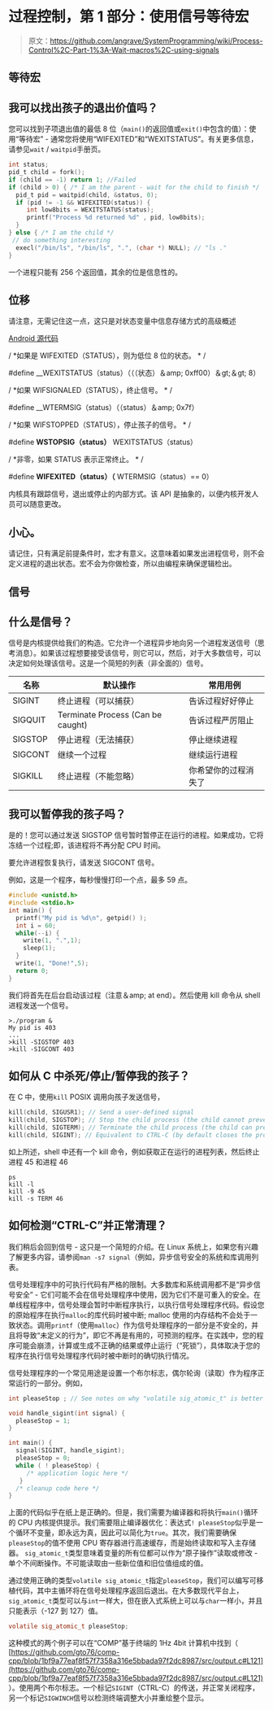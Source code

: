 # 过程控制，第 1 部分：使用信号等待宏

> 原文：<https://github.com/angrave/SystemProgramming/wiki/Process-Control%2C-Part-1%3A-Wait-macros%2C-using-signals>

## 等待宏

## 我可以找出孩子的退出价值吗？

您可以找到子项退出值的最低 8 位（`main()`的返回值或`exit()`中包含的值）：使用“等待宏” - 通常您将使用“WIFEXITED”和“WEXITSTATUS”。有关更多信息，请参见`wait` / `waitpid`手册页。

```c
int status;
pid_t child = fork();
if (child == -1) return 1; //Failed
if (child > 0) { /* I am the parent - wait for the child to finish */
  pid_t pid = waitpid(child, &status, 0);
  if (pid != -1 && WIFEXITED(status)) {
     int low8bits = WEXITSTATUS(status);
     printf("Process %d returned %d" , pid, low8bits);
  }
} else { /* I am the child */
 // do something interesting
  execl("/bin/ls", "/bin/ls", ".", (char *) NULL); // "ls ."
}
```

一个进程只能有 256 个返回值，其余的位是信息性的。

## 位移

请注意，无需记住这一点，这只是对状态变量中信息存储方式的高级概述

[Android 源代码](https://android.googlesource.com/platform/prebuilts/gcc/linuxx86/host/i686-linux-glibc2.7-%0A4.6/+/tools_r20/sysroot/usr/include/bits/waitstatus.h)

/ *如果是 WIFEXITED（STATUS），则为低位 8 位的状态。 * /

#define __WEXITSTATUS（status）（（（状态）＆amp; 0xff00）＆gt;＆gt; 8）

/ *如果 WIFSIGNALED（STATUS），终止信号。 * /

#define __WTERMSIG（status）（（status）＆amp; 0x7f）

/ *如果 WIFSTOPPED（STATUS），停止孩子的信号。 * /

#define __WSTOPSIG（status）__ WEXITSTATUS（status）

/ *非零，如果 STATUS 表示正常终止。 * /

#define __WIFEXITED（status）（__ WTERMSIG（status）== 0）

内核具有跟踪信号，退出或停止的内部方式。该 API 是抽象的，以便内核开发人员可以随意更改。

## 小心。

请记住，只有满足前提条件时，宏才有意义。这意味着如果发出进程信号，则不会定义进程的退出状态。宏不会为你做检查，所以由编程来确保逻辑检出。

## 信号

## 什么是信号？

信号是内核提供给我们的构造。它允许一个进程异步地向另一个进程发送信号（思考消息）。如果该过程想要接受该信号，则它可以，然后，对于大多数信号，可以决定如何处理该信号。这是一个简短的列表（非全面的）信号。

| 名称 | 默认操作 | 常用用例 |
| --- | --- | --- |
| SIGINT | 终止进程（可以捕获） | 告诉过程好好停止 |
| SIGQUIT | Terminate Process (Can be caught) | 告诉过程严厉阻止 |
| SIGSTOP | 停止进程（无法捕获） | 停止继续进程 |
| SIGCONT | 继续一个过程 | 继续运行进程 |
| SIGKILL | 终止进程（不能忽略） | 你希望你的过程消失了 |

## 我可以暂停我的孩子吗？

是的！您可以通过发送 SIGSTOP 信号暂时暂停正在运行的进程。如果成功，它将冻结一个过程;即，该进程将不再分配 CPU 时间。

要允许进程恢复执行，请发送 SIGCONT 信号。

例如，这是一个程序，每秒慢慢打印一个点，最多 59 点。

```c
#include <unistd.h>
#include <stdio.h>
int main() {
  printf("My pid is %d\n", getpid() );
  int i = 60;
  while(--i) { 
    write(1, ".",1);
    sleep(1);
  }
  write(1, "Done!",5);
  return 0;
}
```

我们将首先在后台启动该过程（注意＆amp; at end）。然后使用 kill 命令从 shell 进程发送一个信号。

```
>./program &
My pid is 403
...
>kill -SIGSTOP 403
>kill -SIGCONT 403 
```

## 如何从 C 中杀死/停止/暂停我的孩子？

在 C 中，使用`kill` POSIX 调用向孩子发送信号，

```c
kill(child, SIGUSR1); // Send a user-defined signal
kill(child, SIGSTOP); // Stop the child process (the child cannot prevent this)
kill(child, SIGTERM); // Terminate the child process (the child can prevent this)
kill(child, SIGINT); // Equivalent to CTRL-C (by default closes the process)
```

如上所述，shell 中还有一个 kill 命令，例如获取正在运行的进程列表，然后终止进程 45 和进程 46

```
ps
kill -l 
kill -9 45
kill -s TERM 46 
```

## 如何检测“CTRL-C”并正常清理？

我们稍后会回到信号 - 这只是一个简短的介绍。在 Linux 系统上，如果您有兴趣了解更多内容，请参阅`man -s7 signal`（例如，异步信号安全的系统和库调用列表。

信号处理程序中的可执行代码有严格的限制。大多数库和系统调用都不是“异步信号安全” - 它们可能不会在信号处理程序中使用，因为它们不是可重入的安全。在单线程程序中，信号处理会暂时中断程序执行，以执行信号处理程序代码。假设您的原始程序在执行`malloc`的库代码时被中断; malloc 使用的内存结构不会处于一致状态。调用`printf`（使用`malloc`）作为信号处理程序的一部分是不安全的，并且将导致“未定义的行为”，即它不再是有用的，可预测的程序。在实践中，您的程序可能会崩溃，计算或生成不正确的结果或停止运行（“死锁”），具体取决于您的程序在执行信号处理程序代码时被中断时的确切执行情况。

信号处理程序的一个常见用途是设置一个布尔标志，偶尔轮询（读取）作为程序正常运行的一部分。例如，

```c
int pleaseStop ; // See notes on why "volatile sig_atomic_t" is better

void handle_sigint(int signal) {
  pleaseStop = 1;
}

int main() {
  signal(SIGINT, handle_sigint);
  pleaseStop = 0;
  while ( ! pleaseStop) { 
     /* application logic here */ 
   }
  /* cleanup code here */
}
```

上面的代码似乎在纸上是正确的。但是，我们需要为编译器和将执行`main()`循环的 CPU 内核提供提示。我们需要阻止编译器优化：表达式`! pleaseStop`似乎是一个循环不变量，即永远为真，因此可以简化为`true`。其次，我们需要确保`pleaseStop`的值不使用 CPU 寄存器进行高速缓存，而是始终读取和写入主存储器。 `sig_atomic_t`类型意味着变量的所有位都可以作为“原子操作”读取或修改 - 单个不间断操作。不可能读取由一些新位值和旧位值组成的值。

通过使用正确的类型`volatile sig_atomic_t`指定`pleaseStop`，我们可以编写可移植代码，其中主循环将在信号处理程序返回后退出。在大多数现代平台上，`sig_atomic_t`类型可以与`int`一样大，但在嵌入式系统上可以与`char`一样小，并且只能表示（-127 到 127）值。

```c
volatile sig_atomic_t pleaseStop;
```

这种模式的两个例子可以在“COMP”基于终端的 1Hz 4bit 计算机中找到（ [https://github.com/gto76/comp-cpp/blob/1bf9a77eaf8f57f7358a316e5bbada97f2dc8987/src/output.c#L121](https://github.com/gto76/comp-cpp/blob/1bf9a77eaf8f57f7358a316e5bbada97f2dc8987/src/output.c#L121) ）。使用两个布尔标志。一个标记`SIGINT`（CTRL-C）的传送，并正常关闭程序，另一个标记`SIGWINCH`信号以检测终端调整大小并重绘整个显示。